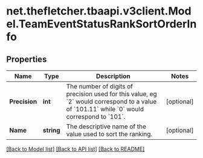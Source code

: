 
# net.thefletcher.tbaapi.v3client.Model.TeamEventStatusRankSortOrderInfo

## Properties

Name | Type | Description | Notes
------------ | ------------- | ------------- | -------------
**Precision** | **int** | The number of digits of precision used for this value, eg &#x60;2&#x60; would correspond to a value of &#x60;101.11&#x60; while &#x60;0&#x60; would correspond to &#x60;101&#x60;. | [optional] 
**Name** | **string** | The descriptive name of the value used to sort the ranking. | [optional] 

[[Back to Model list]](../README.md#documentation-for-models)
[[Back to API list]](../README.md#documentation-for-api-endpoints)
[[Back to README]](../README.md)

